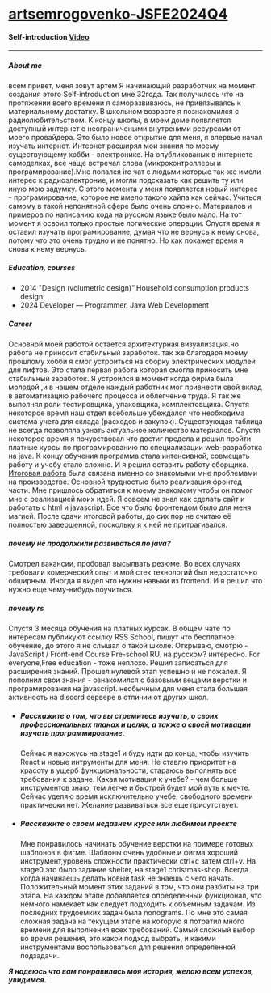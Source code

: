 # [artsemrogovenko-JSFE2024Q4](https://github.com/rolling-scopes-school/artsemrogovenko-JSFE2024Q4)

#### Self-introduction [Video]()
***
##### __About me__
всем привет, меня зовут артем Я начинающий разработчик на момент создания этого Self-introduction мне 32года. Так получилось что на протяжении всего времени я саморазвиваюсь, не привязываясь к материальному достатку. В школьном возрасте я познакомился с радиолюбительством. К концу школы, в моем доме появляется доступный интернет с неограничеными внутреними ресурсами от моего провайдера. Это было новое открытие для меня, я впервые начал изучать интернет. Интернет расширял мои знания по моему существующему хобби - электронике. На опубликованых в интернете самоделках, все чаще встречал слова (микроконтроллеры и програмирование).Мне попался irc чат с людьми которые так-же имели интерес к радиоэлектроние, и могли подсказать как решить ту или иную мою задумку. С этого момента у меня появляется новый интерес - програмирование, которое не имело такого хайпа как сейчас. Учиться самому в такой непонятной сфере было очень сложно. Материалов и примеров по написанию кода на русском языке было мало. На тот момент я освоил только простые логические операции. Спустя время я оставил изучать програмирование, думая что не вернусь к нему снова, потому что это очень трудно и не понятно. Но как покажет время я снова к нему вернусь.

  ##### _Education, courses_
   -  2014 "Design (volumetric design)".Household consumption products design
   -  2024 Developer — Programmer. Java Web Development
  ##### _Сareer_
  Основной моей работой остается архитектурная визуализация.но работа не приносит стабильный заработок. так же благодаря моему прошлому хобби я смог устроиться на сборку  электрических  модулей для лифтов. Это стала первая работа которая смогла приносить мне стабильный заработок. Я устроился в момент когда фирма была молодой ,и в нашем отделе каждый работник мог привнести свой вклад в автоматизацию рабочего процесса и облегчение труда. Я так же выполнял роли тестировщика, упаковщика, комплектовщика. Спустя некоторое время наш отдел всебольше убеждался что необходима система учета для склада (расходов и закупок). Существующая таблица не всегда позволяла узнать актуальное количество материалов. Спустя некоторое время я почувствовал что достиг предела и решил пройти платные курсы по програмированию по специализации web-разработка на java. К концу обучения программа стала интенсивной, совмещать работу и учебу стало сложно. И я решил оставить работу сборщика. [Итоговая работа](https://docs.google.com/document/d/1wDGiCHX6xZ6ycPBtPYfOXS81kUZXJB4uF2UlLIdOllU/edit?usp=sharing) была связана именно со знакомыми мне проблемами на производстве. Основной трудностью было реализация фронтед части. Мне пришлось обратиться к моему знакомому чтобы он помог мне с реализацией моих идей. Я совсем не знал как сделать сайт и работать с html и javascript. Все что было фронтендом было для меня магией. После сдачи итоговой работы, до сих пор не считаю её полностью завершенной, поскольку я к ней не притрагивался.
  ##### _почему не продолжили развиваться по java?_
  Смотрел вакансии, пробовал высылвать резюме. Во всех случаях требовали комерческий опыт и мой стек технологий был недостаточно обширным. Иногда я видел что нужны навыки из frontend. И я решил что нужно еще чему-нибудь поучиться.
  ##### _почему rs_
  Спустя 3 месяца обучения на платных курсах. В общем чате по интересам публикуют ссылку RSS School, пишут что бесплатное обучение, до этого я не слышал о такой школе. Открываю, смотрю - JavaScript / Front-end Course Pre-school RU. на русском? интересно. For everyone,Free education - тоже неплохо. Решил записаться для расширения знаний. Прошел нулевой этап успешно и не пожалел. Я пополнил свои знания - ознакомился с базовыми вещами верстки и програмирования на javascript. необычным для меня стала большая активность на discord сервере в отличии от других школ.

* ##### __Расскажите о том, что вы стремитесь изучать, о своих профессиональных планах и целях, а также о своей мотивации изучать программирование.__
  Сейчас я нахожусь на stage1 и буду идти до конца, чтобы изучить React и новые интрументы для меня. Не ставлю приоритет на красоту в ущерб функциональности, стараюсь выполнять все требования к задаче. Какая мотивация к учебе?  - чем больше инструментов знаю, тем легче и быстрей будет мой путь к мечте. Сейчас уделяю время исключительно учебе, свободного времени практически нет. Желание развиваться все еще присутствует.

* ##### __Расскажите о своем недавнем курсе или любимом проекте__
  Мне понравилось начинать обучение верстки на примере готовых шаблонов в фигме. Шаблоны очень удобные и фигма хороший инструмент,уровень сложности практически ctrl+c затем ctrl+v. На stage0 это было задание shelter, на stage1 christmas-shop. Всегда когда начинаешь делать новый task не знаешь с чего начать. Положительный момент этих заданий в том, что они разбиты на три этапа. На каждом этапе добавляется определенный функционал, что немного намекает как следует подходить к объемным задачам. Из последних трудоемких задач была nonograms. По мне это самая сложная задача на текущем этапе на которую я потратил много времени для выполнения всех требований. Самый сложный выбор во время решения, это какой подход выбрать, и какими инструментами воспользоваться для решения определенной подзадачи.

___Я надеюсь что вам понравилась моя история, желаю всем успехов, увидимся.___